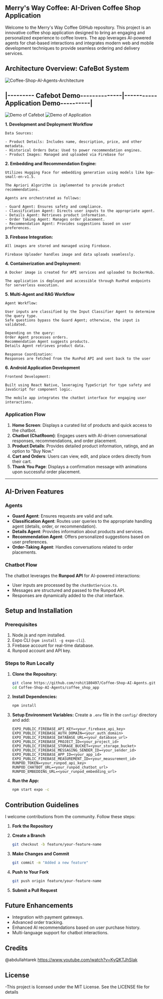 ## Merry's Way Coffee: AI-Driven Coffee Shop Application

Welcome to the Merry's Way Coffee GitHub repository. This project is an innovative coffee shop application designed to bring an engaging and personalized experience to coffee lovers. The app leverages AI-powered agents for chat-based interactions and integrates modern web and mobile development techniques to provide seamless ordering and delivery services.

## Architecture Overview: CafeBot System
![Coffee-Shop-AI-Agents-Architecture](https://github.com/user-attachments/assets/f494e797-fdc4-4d4e-9afc-3d8a12c3ca9d)


## |--------- Cafebot Demo--------------|-----------Application Demo----------|

![Demo of Cafebot](demo/CafeBot-Demo.gif) 
![Demo of Application](demo/App-Demo.gif)

**1. Development and Deployment Workflow**

    Data Sources:

    - Product Details: Includes name, description, price, and other metadata.
    - Historical Orders Data: Used to power recommendation engines.
    - Product Images: Managed and uploaded via Firebase for 

**2. Embedding and Recommendation Engine:**

    Utilizes Hugging Face for embedding generation using models like bge-small-en-v1.5.

    The Apriori Algorithm is implemented to provide product recommendations.

    Agents are orchestrated as follows:

    - Guard Agent: Ensures safety and compliance.
    - Classification Agent: Directs user inputs to the appropriate agent.
    - Details Agent: Retrieves product information.
    - Order Taking Agent: Manages order placement.
    - Recommendation Agent: Provides suggestions based on user preferences.

**3. Firebase Integration:**

    All images are stored and managed using Firebase.

    Firebase Uploader handles image and data uploads seamlessly.

**4. Containerization and Deployment:**

    A Docker image is created for API services and uploaded to DockerHub.

    The application is deployed and accessible through RunPod endpoints for serverless execution.


**5. Multi-Agent and RAG Workflow**

    Agent Workflow:

    User inputs are classified by the Input Classifier Agent to determine the query type.
    Safe questions bypass the Guard Agent; otherwise, the input is validated.
    
    Depending on the query:
    Order Agent processes orders.
    Recommendation Agent suggests products.
    Details Agent retrieves product data.
    
    Response Coordination:
    Responses are fetched from the RunPod API and sent back to the user


**6. Android Application Development**

    Frontend Development:

    Built using React Native, leveraging TypeScript for type safety and JavaScript for component logic.

    The mobile app integrates the chatbot interface for engaging user interactions.

### **Application Flow**

1. **Home Screen**: Displays a curated list of products and quick access to the chatbot.
2. **Chatbot (ChatRoom)**: Engages users with AI-driven conversational responses, recommendations, and order placement.
3. **Product Details**: Provides detailed product information, ratings, and an option to "Buy Now."
4. **Cart and Orders**: Users can view, edit, and place orders directly from their cart.
5. **Thank You Page**: Displays a confirmation message with animations upon successful order placement.

---

## AI-Driven Features

### **Agents**
- **Guard Agent**: Ensures requests are valid and safe.
- **Classification Agent**: Routes user queries to the appropriate handling agent (details, order, or recommendation).
- **Details Agent**: Provides information about products and services.
- **Recommendation Agent**: Offers personalized suggestions based on user preferences.
- **Order-Taking Agent**: Handles conversations related to order placements.

### **Chatbot Flow**
The chatbot leverages the **Runpod API** for AI-powered interactions:
- User inputs are processed by the `chatBotService.ts`.
- Messages are structured and passed to the Runpod API.
- Responses are dynamically added to the chat interface.


## Setup and Installation

### **Prerequisites**
1. Node.js and npm installed.
2. Expo CLI (`npm install -g expo-cli`).
3. Firebase account for real-time database.
4. Runpod account and API key.

### **Steps to Run Locally**
1. **Clone the Repository:**
    ```bash
    git clone https://github.com/rohit180497/Coffee-Shop-AI-Agents.git
    cd Coffee-Shop-AI-Agents/coffee_shop_app
    ```

2. **Install Dependencies:**
    ```bash
    npm install
    ```

3. **Setup Environment Variables:**
   Create a `.env` file in the `config/` directory and add:
   ```env
   EXPO_PUBLIC_FIREBASE_API_KEY=<your_firebase_api_key>
   EXPO_PUBLIC_FIREBASE_AUTH_DOMAIN=<your_auth_domain>
   EXPO_PUBLIC_FIREBASE_DATABASE_URL=<your_database_url>
   EXPO_PUBLIC_FIREBASE_PROJECT_ID=<your_project_id>
   EXPO_PUBLIC_FIREBASE_STORAGE_BUCKET=<your_storage_bucket>
   EXPO_PUBLIC_FIREBASE_MESSAGING_SENDER_ID=<your_sender_id>
   EXPO_PUBLIC_FIREBASE_APP_ID=<your_app_id>
   EXPO_PUBLIC_FIREBASE_MEASUREMENT_ID=<your_measurement_id>
   RUNPOD_TOKEN=<your_runpod_api_key>
   RUNPOD_CHATBOT_URL=<your_runpod_chatbot_url>
   RUNPOD_EMBEDDING_URL=<your_runpod_embedding_url>

4. **Run the App:**
    ```bash
    npm start expo -c
    ```


## Contribution Guidelines

I welcome contributions from the community. Follow these steps:

1. **Fork the Repository**

2. **Create a Branch**
    ```bash
    git checkout -b feature/your-feature-name
    ```
3. **Make Changes and Commit**
    ```bash
    git commit -m "Added a new feature"
    ```

4. **Push to Your Fork**
    ```bash
    git push origin feature/your-feature-name
    ```

5. **Submit a Pull Request**


## Future Enhancements
- Integration with payment gateways.
- Advanced order tracking.
- Enhanced AI recommendations based on user purchase history.
- Multi-language support for chatbot interactions.

## Credits
@abdullahtarek 
https://www.youtube.com/watch?v=KyQKTJhSIak

## License

-This project is licensed under the MIT License. See the LICENSE file for details
